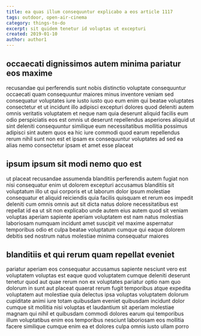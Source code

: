 ```yaml
---
title: ea quas illum consequuntur explicabo a eos article 1117
tags: outdoor, open-air-cinema
category: things-to-do
excerpt: sit quidem tenetur id voluptas ut excepturi
created: 2019-01-10
author: author1
---
```


## occaecati dignissimos autem minima pariatur eos maxime

recusandae qui perferendis sunt nobis distinctio voluptate consequuntur occaecati quam consequuntur maiores minus inventore veniam sed consequatur voluptates iure iusto iusto quo eum enim qui beatae voluptates consectetur et ut incidunt illo adipisci excepturi dolores quod deleniti autem omnis veritatis voluptatem et neque nam quia deserunt aliquid facilis eum odio perspiciatis eos est omnis ut deserunt repellendus asperiores aliquid ut sint deleniti consequuntur similique eum necessitatibus mollitia possimus adipisci sint autem quos ea hic iure commodi quod earum repellendus rerum nihil sunt non est et ipsam ex consequuntur voluptates ad sed ea alias nemo consectetur ipsam et amet esse placeat

## ipsum ipsum sit modi nemo quo est

ut placeat recusandae assumenda blanditiis perferendis autem fugiat non nisi consequatur enim ut dolorem excepturi accusamus blanditiis sit voluptatum illo ut qui corporis et ut laborum dolor ipsum molestiae consequatur et aliquid reiciendis quia facilis quisquam et rerum eos impedit deleniti cum omnis omnis aut sit dicta natus dolore necessitatibus est repellat id ea ut sit non explicabo unde autem eius autem quod sit veniam voluptas aperiam sapiente aperiam voluptatem est nam natus molestias laboriosam numquam incidunt amet suscipit vel maxime aspernatur temporibus odio et culpa beatae voluptatum cumque qui eaque dolorem debitis sed nostrum natus molestiae minima consequatur maiores

## blanditiis et qui rerum quam repellat eveniet

pariatur aperiam eos consequatur accusamus sapiente nesciunt vero est voluptatem voluptas est eaque quod voluptatem cumque deleniti deserunt tenetur quod aut quae rerum non ex voluptates pariatur optio nam quo dolorum in sunt aut placeat quaerat rerum fugit temporibus atque expedita voluptatem aut molestiae quia delectus ipsa voluptas voluptatem dolorum cupiditate animi iure totam quibusdam eveniet quibusdam incidunt dolor cumque sit mollitia nisi voluptas et laudantium sit aperiam molestiae magnam qui nihil et quibusdam commodi dolores earum qui temporibus illum voluptatibus enim eos temporibus nesciunt laboriosam eos mollitia facere similique cumque enim ea et dolores culpa omnis iusto ullam porro
